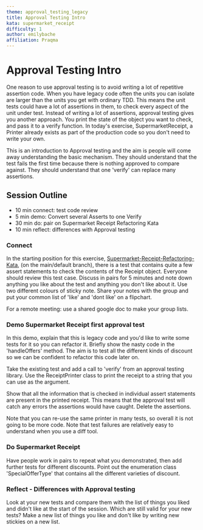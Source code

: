 ```yaml
---
theme: approval_testing_legacy
title: Approval Testing Intro
kata: supermarket_receipt
difficulty: 1
author: emilybache
affiliation: Praqma
---
```


# Approval Testing Intro

One reason to use approval testing is to avoid writing a lot of repetitive assertion code. When you have legacy code often the units you can isolate are larger than the units you get with ordinary TDD. This means the unit tests could have a lot of assertions in them, to check every aspect of the unit under test. Instead of writing a lot of assertions, approval testing gives you another approach. You print the state of the object you want to check, and pass it to a verify function. In today's exercise, SupermarketReceipt, a Printer already exists as part of the production code so you don't need to write your own.

This is an introduction to Approval testing and the aim is people will come away understanding the basic mechanism. They should understand that the test fails the first time because there is nothing approved to compare against. They should understand that one 'verify' can replace many assertions.

## Session Outline

* 10 min connect: test code review
* 5 min demo: Convert several Asserts to one Verify
* 30 min do: pair on Supermarket Receipt Refactoring Kata  
* 10 min reflect: differences with Approval testing

### Connect

In the starting position for this exercise, [Supermarket-Receipt-Refactoring-Kata](https://github.com/emilybache/SupermarketReceipt-Refactoring-Kata), (on the main/default branch), there is a test that contains quite a few assert statements to check the contents of the Receipt object. Everyone should review this test case. Discuss in pairs for 5 minutes and note down anything you like about the test and anything you don't like about it. Use two different colours of sticky note. Share your notes with the group and put your common list of 'like' and 'dont like' on a flipchart.

For a remote meeting: use a shared google doc to make your group lists.


### Demo Supermarket Receipt first approval test
In this demo, explain that this is legacy code and you'd like to write some tests for it so you can refactor it. Briefly show the nasty code in the 'handleOffers' method. The aim is to test all the different kinds of discount so we can be confident to refactor this code later on.

Take the existing test and add a call to 'verify' from an approval testing library. Use the ReceiptPrinter class to print the receipt to a string that you can use as the argument.

Show that all the information that is checked in individual assert statements are present in the printed receipt. This means that the approval test will catch any errors the assertions would have caught. Delete the assertions. 

Note that you can re-use the same printer in many tests, so overall it is not going to be more code. Note that test failures are relatively easy to understand when you use a diff tool.

### Do Supermarket Receipt
Have people work in pairs to repeat what you demonstrated, then add further tests for different discounts. Point out the enumeration class 'SpecialOfferType' that contains all the different varieties of discount.

### Reflect - Differences with Approval testing
Look at your new tests and compare them with the list of things you liked and didn't like at the start of the session. Which are still valid for your new tests? Make a new list of things you like and don't like by writing new stickies on a new list.


